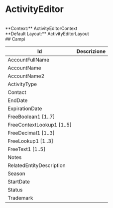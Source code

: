 
# ActivityEditor

<br/>
**Context:** ActivityEditorContext
<br/>
**Default Layout:** ActivityEditorLayout



<br/>
## Campi

| Id | Descrizione | 
| --- | --- | 
| AccountFullName |  | 
| AccountName |  | 
| AccountName2 |  | 
| ActivityType |  | 
| Contact |  | 
| EndDate |  | 
| ExpirationDate |  | 
| FreeBoolean1 [1..7] |  | 
| FreeContextLookup1 [1..5] |  | 
| FreeDecimal1 [1..3] |  | 
| FreeLookup1 [1..3] |  | 
| FreeText1 [1..5] |  | 
| Notes |  | 
| RelatedEntityDescription |  | 
| Season |  | 
| StartDate |  | 
| Status |  | 
| Trademark |  | 

